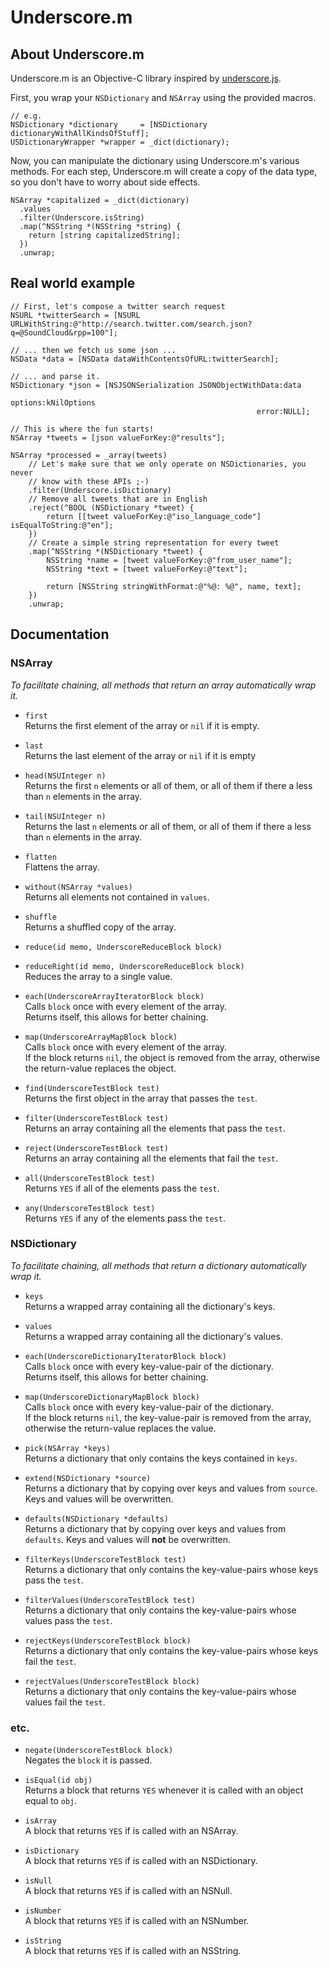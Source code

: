 # Underscore.m

## About Underscore.m

Underscore.m is an Objective-C library inspired by [underscore.js][js].

First, you wrap your `NSDictionary` and `NSArray` using the provided macros.

    // e.g.
    NSDictionary *dictionary     = [NSDictionary dictionaryWithAllKindsOfStuff];
    USDictionaryWrapper *wrapper = _dict(dictionary);

Now, you can manipulate the dictionary using Underscore.m's various methods.
For each step, Underscore.m will create a copy of the data type, so you don't
have to worry about side effects.

    NSArray *capitalized = _dict(dictionary)
      .values
      .filter(Underscore.isString)
      .map(^NSString *(NSString *string) {
        return [string capitalizedString];
      })
      .unwrap;

[js]: documentcloud.github.com/underscore

## Real world example

    // First, let's compose a twitter search request
    NSURL *twitterSearch = [NSURL URLWithString:@"http://search.twitter.com/search.json?q=@SoundCloud&rpp=100"];

    // ... then we fetch us some json ...
    NSData *data = [NSData dataWithContentsOfURL:twitterSearch];

    // ... and parse it.
    NSDictionary *json = [NSJSONSerialization JSONObjectWithData:data
                                                         options:kNilOptions
                                                           error:NULL];

    // This is where the fun starts!
    NSArray *tweets = [json valueForKey:@"results"];

    NSArray *processed = _array(tweets)
        // Let's make sure that we only operate on NSDictionaries, you never
        // know with these APIs ;-)
        .filter(Underscore.isDictionary)
        // Remove all tweets that are in English
        .reject(^BOOL (NSDictionary *tweet) {
            return [[tweet valueForKey:@"iso_language_code"] isEqualToString:@"en"];
        })
        // Create a simple string representation for every tweet
        .map(^NSString *(NSDictionary *tweet) {
            NSString *name = [tweet valueForKey:@"from_user_name"];
            NSString *text = [tweet valueForKey:@"text"];

            return [NSString stringWithFormat:@"%@: %@", name, text];
        })
        .unwrap;

## Documentation

### NSArray

_To facilitate chaining, all methods that return an array automatically wrap it._

- `first`  
  Returns the first element of the array or `nil` if it is empty.

- `last`  
  Returns the last element of the array or `nil` if it is empty

- `head(NSUInteger n)`  
  Returns the first `n` elements or all of them, or all of them if there a less
  than `n` elements in the array.  

- `tail(NSUInteger n)`  
  Returns the last `n` elements or all of them, or all of them if there a less
  than `n` elements in the array.  

- `flatten`  
  Flattens the array.  

- `without(NSArray *values)`  
  Returns all elements not contained in `values`.  

- `shuffle`  
  Returns a shuffled copy of the array.  

- `reduce(id memo, UnderscoreReduceBlock block)`
- `reduceRight(id memo, UnderscoreReduceBlock block)`  
  Reduces the array to a single value.

- `each(UnderscoreArrayIteratorBlock block)`  
  Calls `block` once with every element of the array.  
  Returns itself, this allows for better chaining.

- `map(UnderscoreArrayMapBlock block)`  
  Calls `block` once with every element of the array.  
  If the block returns `nil`, the object is removed from the array, otherwise
  the return-value replaces the object.

- `find(UnderscoreTestBlock test)`  
  Returns the first object in the array that passes the `test`.

- `filter(UnderscoreTestBlock test)`  
  Returns an array containing all the elements that pass the `test`.

- `reject(UnderscoreTestBlock test)`  
  Returns an array containing all the elements that fail the `test`.

- `all(UnderscoreTestBlock test)`  
  Returns `YES` if all of the elements pass the `test`.

- `any(UnderscoreTestBlock test)`  
  Returns `YES` if any of the elements pass the `test`.

### NSDictionary

_To facilitate chaining, all methods that return a dictionary automatically wrap it._

- `keys`  
  Returns a wrapped array containing all the dictionary's keys.

- `values`  
  Returns a wrapped array containing all the dictionary's values.

- `each(UnderscoreDictionaryIteratorBlock block)`  
  Calls `block` once with every key-value-pair of the dictionary.  
  Returns itself, this allows for better chaining.

- `map(UnderscoreDictionaryMapBlock block)`  
  Calls `block` once with every key-value-pair of the dictionary.  
  If the block returns `nil`, the key-value-pair is removed from the array,
  otherwise the return-value replaces the value.

- `pick(NSArray *keys)`  
  Returns a dictionary that only contains the keys contained in `keys`.

- `extend(NSDictionary *source)`  
  Returns a dictionary that by copying over keys and values from `source`.
  Keys and values will be overwritten.

- `defaults(NSDictionary *defaults)`  
  Returns a dictionary that by copying over keys and values from `defaults`.
  Keys and values will __not__ be overwritten.

- `filterKeys(UnderscoreTestBlock test)`  
  Returns a dictionary that only contains the key-value-pairs whose keys pass
  the `test`.

- `filterValues(UnderscoreTestBlock test)`  
  Returns a dictionary that only contains the key-value-pairs whose values pass
  the `test`.

- `rejectKeys(UnderscoreTestBlock block)`  
  Returns a dictionary that only contains the key-value-pairs whose keys fail
  the `test`.

- `rejectValues(UnderscoreTestBlock block)`  
  Returns a dictionary that only contains the key-value-pairs whose values fail
  the `test`.

### etc.

- `negate(UnderscoreTestBlock block)`  
  Negates the `block` it is passed.

- `isEqual(id obj)`  
  Returns a block that returns `YES` whenever it is called with an object equal
  to `obj`.

- `isArray`  
  A block that returns `YES` if is called with an NSArray.

- `isDictionary`  
  A block that returns `YES` if is called with an NSDictionary.

- `isNull`  
  A block that returns `YES` if is called with an NSNull.

- `isNumber`  
  A block that returns `YES` if is called with an NSNumber.

- `isString`  
  A block that returns `YES` if is called with an NSString.
